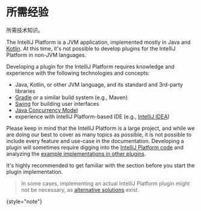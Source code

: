 # 所需经验

<!-- Copyright 2000-2022 JetBrains s.r.o. and contributors. Use of this source code is governed by the Apache 2.0 license. -->

<link-summary>所需技术知识。</link-summary>

The IntelliJ Platform is a JVM application, implemented mostly in Java and [Kotlin](https://kotlinlang.org).
At this time, it's not possible to develop plugins for the IntelliJ Platform in non-JVM languages.

Developing a plugin for the IntelliJ Platform requires knowledge and experience with the following technologies and concepts:

- Java, Kotlin, or other JVM language, and its standard and 3rd-party libraries
- [Gradle](https://gradle.org/) or a similar build system (e.g., Maven)
- [Swing](https://en.wikipedia.org/wiki/Swing_(Java)) for building user interfaces
- [Java Concurrency Model](https://docs.oracle.com/javase/tutorial/essential/concurrency/index.html)
- experience with IntelliJ Platform-based IDE (e.g., [IntelliJ IDEA](https://www.jetbrains.com/idea/))

Please keep in mind that the IntelliJ Platform is a large project, and while we are doing our best to cover as many topics as possible, it is not possible to include every feature and use-case in the documentation.
Developing a plugin will sometimes require digging into the [IntelliJ Platform code](https://github.com/JetBrains/intellij-community) and analyzing the [example implementations in other plugins](https://jb.gg/ipe).

It's highly recommended to get familiar with the [](explore_api.md) section before you start the plugin implementation.

> In some cases, implementing an actual IntelliJ Platform plugin might not be necessary, as [alternative solutions](plugin_alternatives.md) exist.
>
{style="note"}
